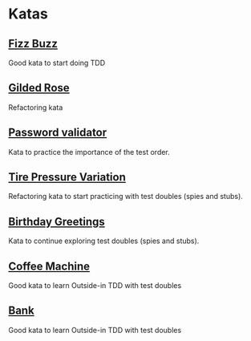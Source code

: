 # Katas

## [Fizz Buzz](katas-java/fizz-buzz/)
Good kata to start doing TDD

## [Gilded Rose](katas-java/gilded-rose/)
Refactoring kata

## [Password validator](katas-java/password-validator/)
Kata to practice the importance of the test order.

## [Tire Pressure Variation](katas-java/tire-pressure-variation/)
Refactoring kata to start practicing with test doubles (spies and stubs).

## [Birthday Greetings](katas-java/birthday-greetings/)
Kata to continue exploring test doubles (spies and stubs).

## [Coffee Machine](katas-java/coffee-machine/)
Good kata to learn Outside-in TDD with test doubles

## [Bank](katas-java/bank/)
Good kata to learn Outside-in TDD with test doubles
